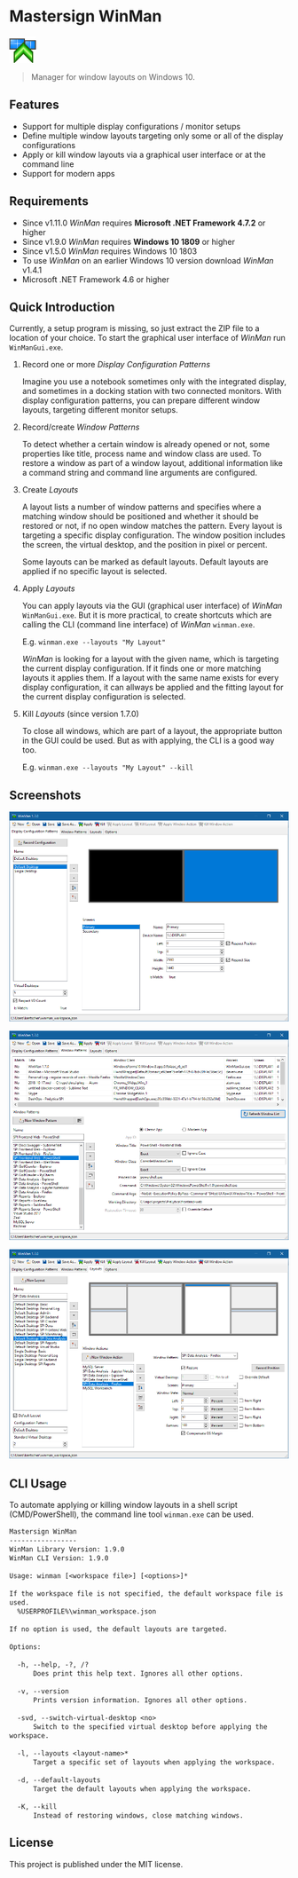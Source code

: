 Mastersign WinMan
=================

![](src/icon/winman_48.png)

> Manager for window layouts on Windows 10.

## Features

* Support for multiple display configurations / monitor setups
* Define multiple window layouts targeting only some or all of the display configurations
* Apply or kill window layouts via a graphical user interface or at the command line
* Support for modern apps

## Requirements

* Since v1.11.0 _WinMan_ requires **Microsoft .NET Framework 4.7.2** or higher
* Since v1.9.0 _WinMan_ requires **Windows 10 1809** or higher
* Since v1.5.0 _WinMan_ requires Windows 10 1803
* To use _WinMan_ on an earlier Windows 10 version
  download _WinMan_ v1.4.1
* Microsoft .NET Framework 4.6 or higher

## Quick Introduction

Currently, a setup program is missing, so just extract the ZIP file to a location of your choice.
To start the graphical user interface of _WinMan_ run `WinManGui.exe`.

1. Record one or more _Display Configuration Patterns_

    Imagine you use a notebook sometimes only with the integrated display, and sometimes in a docking station with two connected monitors.
    With display configuration patterns, you can prepare different window layouts, targeting different monitor setups.

2. Record/create _Window Patterns_

    To detect whether a certain window is already opened or not, some properties like title, process name and window class are used.
    To restore a window as part of a window layout, additional information like a command string and command line arguments are configured.

3. Create _Layouts_

    A layout lists a number of window patterns and specifies where a matching window should be positioned and whether it should be restored or not, if no open window matches the pattern.
    Every layout is targeting a specific display configuration.
    The window position includes the screen, the virtual desktop, and the position in pixel or percent.

    Some layouts can be marked as default layouts. Default layouts are applied if no specific layout is selected.

4. Apply _Layouts_

    You can apply layouts via the GUI (graphical user interface) of _WinMan_ `WinManGui.exe`.
    But it is more practical, to create shortcuts which are calling the CLI (command line interface) of _WinMan_ `winman.exe`.

    E.g. `winman.exe --layouts "My Layout"`

    _WinMan_ is looking for a layout with the given name, which is targeting the current display configuration.
    If it finds one or more matching layouts it applies them.
    If a layout with the same name exists for every display configuration, it can allways be applied and the fitting layout for the current display configuration is selected.

5. Kill _Layouts_ (since version 1.7.0)

    To close all windows, which are part of a layout, the appropriate button in the GUI could be used.
    But as with applying, the CLI is a good way too.

    E.g. `winman.exe --layouts "My Layout" --kill`

## Screenshots

![Display Configurations](screenshots/display-configurations.png)

![Window Patterns](screenshots/window-patterns.png)

![Layouts](screenshots/layouts.png)

## CLI Usage

To automate applying or killing window layouts in a shell script (CMD/PowerShell), the command line tool `winman.exe` can be used.

```
Mastersign WinMan
-----------------
WinMan Library Version: 1.9.0
WinMan CLI Version: 1.9.0

Usage: winman [<workspace file>] [<options>]*

If the workspace file is not specified, the default workspace file is used.
  %USERPROFILE%\winman_workspace.json

If no option is used, the default layouts are targeted.

Options:

  -h, --help, -?, /?
      Does print this help text. Ignores all other options.

  -v, --version
      Prints version information. Ignores all other options.

  -svd, --switch-virtual-desktop <no>
      Switch to the specified virtual desktop before applying the workspace.

  -l, --layouts <layout-name>*
      Target a specific set of layouts when applying the workspace.

  -d, --default-layouts
      Target the default layouts when applying the workspace.

  -K, --kill
      Instead of restoring windows, close matching windows.
```

## License

This project is published under the MIT license.
